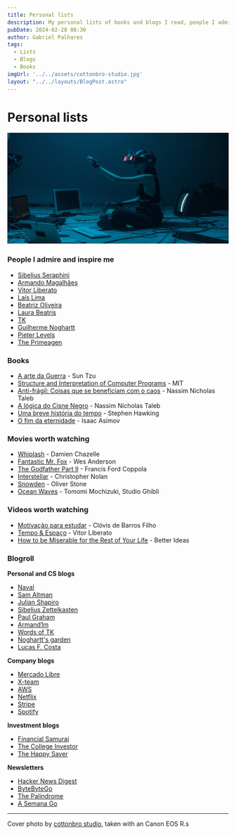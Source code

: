 ```yaml
---
title: Personal lists
description: My personal lists of books and blogs I read, people I admire, etc.
pubDate: 2024-02-28 08:30
author: Gabriel Palhares
tags:
  - Lists
  - Blogs
  - Books
imgUrl: '../../assets/cottonbro-studio.jpg'
layout: "../../layouts/BlogPost.astro"
---
```

# Personal lists

![Blog folder](../../assets/cottonbro-studio.jpg)

### People I admire and inspire me

- [Sibelius Seraphini](https://twitter.com/sseraphini)
- [Armando Magalhães](https://twitter.com/armand1m)
- [Vitor Liberato](https://twitter.com/vitorliberato)
- [Laís Lima](https://twitter.com/laislima_dev)
- [Beatriz Oliveira](https://twitter.com/biantris_)
- [Laura Beatris](https://twitter.com/lauradotjs)
- [TK](https://twitter.com/wordsofteekay)
- [Guilherme Noghartt](https://twitter.com/noghartt)
- [Pieter Levels](https://twitter.com/levelsio)
- [The Primeagen](https://twitter.com/ThePrimeagen)

### Books
- [A arte da Guerra](https://a.co/d/1oyHG9A) - Sun Tzu
- [Structure and Interpretation of Computer Programs](https://a.co/d/4xWTqFD) - MIT
- [Anti-frágil: Coisas que se beneficiam com o caos](https://a.co/d/901h9Dk) - Nassim Nicholas Taleb
- [A lógica do Cisne Negro](https://a.co/d/60rinDK) - Nassim Nicholas Taleb
- [Uma breve história do tempo](ttps://a.co/d/hHApi0I) - Stephen Hawking
- [O fim da eternidade](https://a.co/d/g69hvrY) - Isaac Asimov

### Movies worth watching

- [Whiplash](https://www.imdb.com/title/tt2582802/?ref_=ext_shr_lnk) - Damien Chazelle
- [Fantastic Mr. Fox](https://www.imdb.com/title/tt0432283/?ref_=ext_shr_lnk) - Wes Anderson
- [The Godfather Part II](https://www.imdb.com/title/tt0071562/?ref_=ext_shr_lnk) - Francis Ford Coppola 
- [Interstellar](https://www.imdb.com/title/tt0816692/?ref_=ext_shr_lnk) - Christopher Nolan
- [Snowden](https://www.imdb.com/title/tt3774114/?ref_=ext_shr_lnk) - 
Oliver Stone
- [Ocean Waves](https://www.imdb.com/title/tt0108432/?ref_=ext_shr_lnk) - Tomomi Mochizuki, Studio Ghibli

### Videos worth watching
- [Motivação para estudar](https://youtu.be/TRPBY_lxJfE?si=-wBYF18mw8QMy6z_) - Clóvis de Barros Filho
- [Tempo & Espaço](https://youtu.be/riZCue7QhqA?si=zeyScy35y8QsuVHZ) - Vitor Liberato
- [How to be Miserable for the Rest of Your Life](https://youtu.be/W9qsxhhNUoU?si=6NxSCEgTA7GcTnaa) - Better Ideas

### Blogroll

**Personal and CS blogs**
- [Naval](https://nav.al/archive)
- [Sam Altman](https://blog.samaltman.com/)
- [Julian Shapiro](https://www.julian.com/)
- [Sibelius Zettelkasten](https://sibelius.github.io/zettelkasten/)
- [Paul Graham](https://paulgraham.com/articles.html)
- [Armand1m](https://armand1m.dev/writing)
- [Words of TK](https://www.iamtk.co/)
- [Noghartt's garden](https://www.noghartt.dev/)
- [Lucas F. Costa](https://lucasfcosta.com/)

**Company blogs**
- [Mercado Libre](https://medium.com/mercadolibre-tech)
- [X-team](https://x-team.com/blog/)
- [AWS](https://aws.amazon.com/pt/blogs/aws-brasil/)
- [Netflix](https://netflixtechblog.com/)
- [Stripe](https://stripe.com/blog)
- [Spotify](https://engineering.atspotify.com/)

**Investment blogs**
- [Financial Samurai](https://www.financialsamurai.com/)
- [The College Investor](https://thecollegeinvestor.com/)
- [The Happy Saver](https://www.thehappysaver.com/blog)

**Newsletters**
- [Hacker News Digest](https://hndigest.com/)
- [ByteByteGo](https://blog.bytebytego.com/)
- [The Palindrome](https://thepalindrome.org/)
- [A Semana Go](https://substack.com/@asemanago)

---

Cover photo by [cottonbro studio](https://www.pexels.com/pt-br/@cottonbro/), taken with an Canon EOS R.s